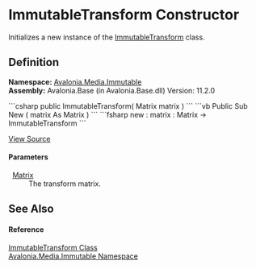 # ImmutableTransform Constructor


Initializes a new instance of the <a href="T_Avalonia_Media_Immutable_ImmutableTransform">ImmutableTransform</a> class.



## Definition
**Namespace:** <a href="N_Avalonia_Media_Immutable">Avalonia.Media.Immutable</a>  
**Assembly:** Avalonia.Base (in Avalonia.Base.dll) Version: 11.2.0

<Tabs groupId="api-code-preview">
<TabItem value="csharp" label="C#">
```csharp
public ImmutableTransform(
	Matrix matrix
)
```
</TabItem>
<TabItem value="vb" label="VB">
```vb
Public Sub New ( 
	matrix As Matrix
)
```
</TabItem>
<TabItem value="fsharp" label="F#">
```fsharp
new : 
        matrix : Matrix -> ImmutableTransform
```
</TabItem>
</Tabs>



<a href="https://github.com/AvaloniaUI/Avalonia/tree/master/src/Avalonia.Base/Media/Immutable/ImmutableTransform.cs#L16" title="View the source code">View Source</a>



#### Parameters
<dl><dt>  <a href="T_Avalonia_Matrix">Matrix</a></dt><dd>The transform matrix.</dd></dl>

## See Also


#### Reference
<a href="T_Avalonia_Media_Immutable_ImmutableTransform">ImmutableTransform Class</a>  
<a href="N_Avalonia_Media_Immutable">Avalonia.Media.Immutable Namespace</a>  

